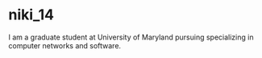 # niki_14
I am a graduate student at University of Maryland pursuing specializing in computer networks and software.
